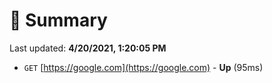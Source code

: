 # 📖 Summary
Last updated: **4/20/2021, 1:20:05 PM**

- `GET` [https://google.com](https://google.com) - **Up** (95ms)
